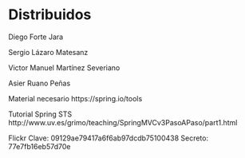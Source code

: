 # Distribuidos

Diego Forte Jara <p>
Sergio Lázaro Matesanz <p>
Victor Manuel Martínez Severiano <p>
Asier Ruano Peñas <p>
<p> <p>
Material necesario https://spring.io/tools <p>
Tutorial Spring STS http://www.uv.es/grimo/teaching/SpringMVCv3PasoAPaso/part1.html <p>
<b> </b>
Flickr
Clave: 09129ae79417a6f6ab97dcdb75100438
Secreto: 77e7fb16eb57d70e



